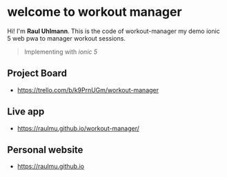 # welcome to workout manager

Hi! I'm **Raul Uhlmann**. 
This is the code of workout-manager my demo ionic 5 web pwa to manager workout sessions.
> Implementing with *ionic 5*

## Project Board
- https://trello.com/b/k9PrnUGm/workout-manager

## Live app
- https://raulmu.github.io/workout-manager/

## Personal website
- https://raulmu.github.io